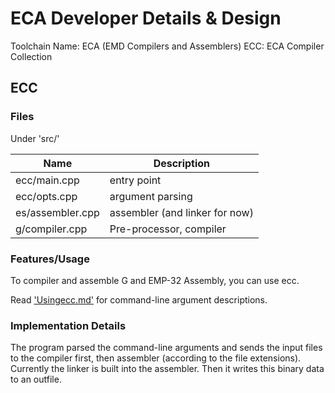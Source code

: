 # ECA Developer Details & Design

Toolchain Name: ECA (EMD Compilers and Assemblers)
ECC: ECA Compiler Collection

## ECC

### Files

Under 'src/'

| Name | Description |
|-|-|
| ecc/main.cpp | entry point |
| ecc/opts.cpp | argument parsing |
| es/assembler.cpp | assembler (and linker for now) |
| g/compiler.cpp | Pre-processor, compiler |

### Features/Usage

To compiler and assemble G and EMP-32 Assembly, you can use ecc.

Read ['Usingecc.md'](Usingecc.md) for command-line argument descriptions.

### Implementation Details

The program parsed the command-line arguments and sends the input files to the compiler first, then assembler (according to the file extensions). Currently the linker is built into the assembler. Then it writes this binary data to an outfile.
